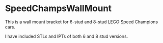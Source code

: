 # SpeedChampsWallMount
This is a wall mount bracket for 6-stud and 8-stud LEGO Speed Champions cars. 

I have included STLs and IPTs of both 6 and 8 stud versions.
